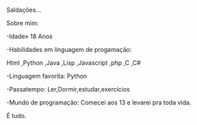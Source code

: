 Saldações...

Sobre mim:

-Idade» 18 Anos

-Habilidades em linguagem de progamação:

Html
,Python 
,Java
,Lisp
,Javascript
,php
,C
,C#

-Linguagem favorita: Python

-Passatempo: Ler,Dormir,estudar,exercícios 

-Mundo de programação: Comecei aos 13 e levarei pra toda vida.

É tudo.
